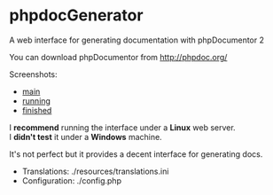 # phpdocGenerator
A web interface for generating documentation with phpDocumentor 2

You can download phpDocumentor from http://phpdoc.org/

Screenshots:
   * [main](https://raw.githubusercontent.com/blchinezu/phpdocGenerator/master/screenshots/main.png)
   * [running](https://raw.githubusercontent.com/blchinezu/phpdocGenerator/master/screenshots/running.png)
   * [finished](https://raw.githubusercontent.com/blchinezu/phpdocGenerator/master/screenshots/finished.png)

I **recommend** running the interface under a **Linux** web server.  
I **didn't test** it under a **Windows** machine.

It's not perfect but it provides a decent interface for generating docs.

 - Translations: ./resources/translations.ini
 - Configuration: ./config.php

